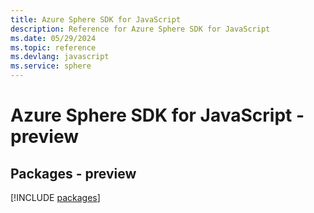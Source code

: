 ```yaml
---
title: Azure Sphere SDK for JavaScript
description: Reference for Azure Sphere SDK for JavaScript
ms.date: 05/29/2024
ms.topic: reference
ms.devlang: javascript
ms.service: sphere
---
```

# Azure Sphere SDK for JavaScript - preview
## Packages - preview
[!INCLUDE [packages](sphere-index.md)]